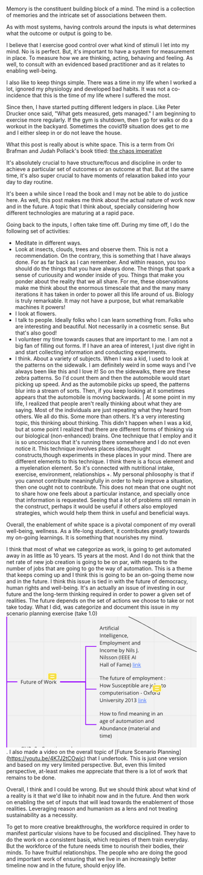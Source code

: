 Memory is the constituent building block of a mind. The mind is a collection of memories and the intricate set of associations between them. 

As with most systems, having controls around the inputs is what determines what the outcome or output is going to be. 

I believe that I exercise good control over what kind of stimuli I let into my mind. No is is perfect. But, it's important to have a system for measurement in place. To measure how we are thinking, acting, behaving and feeling. As well, to consult with an evidenced based practitioner and as it relates to enabling well-being. 

I also like to keep things simple. There was a time in my life when I worked a lot, ignored my physiology and developed bad habits. It was not a co-incidence that this is the time of my life where I suffered the most. 

Since then, I have started putting different ledgers in place. Like Peter Drucker once said, "What gets measured, gets managed." I am beginning to exercise more regularly. If the gym is shutdown, then I go for walks or do a workout in the backyard. Sometimes the covid19 situation does get to me and I either sleep in or do not leave the house. 

What this post is really about is white space. This is a term from Ori Brafman and Judah Pollack's book titled: [the chaos imperative](https://www.amazon.ca/dp/B00BH0VSIU/ref=dp-kindle-redirect?_encoding=UTF8&btkr=1)

It's absolutely crucial to have structure/focus and discipline in order to achieve a particular set of outcomes or an outcome at that. But at the same time, it's also super crucial to have moments of relaxation baked into your day to day routine. 

It's been a while since I read the book and I may not be able to do justice here. As well, this post makes me think about the actual nature of work now and in the future. A topic that I think about, specially considering how different technologies are maturing at a rapid pace. 

Going back to the inputs, I often take time off. During my time off, I do the following set of activities:
* Meditate in different ways.
* Look at insects, clouds, trees and observe them. This is not a recommendation. On the contrary, this is something that I have always done. For as far back as I can remember. And within reason, you too should do the things that you have always done. The things that spark a sense of curiousity and wonder inside of you. Things that make you ponder about the reality that we all share. For me, these observations make me think about the enormous timescale that and the many many iterations it has taken in order to power all this life around of us. Biology is truly remarkable. It may not have a purpose, but what remarkable machines it powers!
* I look at flowers. 
* I talk to people. Ideally folks who I can learn something from. Folks who are interesting and beautiful. Not necessarily in a cosmetic sense. But that's also good!
* I volunteer my time towards causes that are important to me. I am not a big fan of filling out forms. If I have an area of interest, I just dive right in and start collecting information and conducting experiments.
* I think. About a variety of subjects. When I was a kid, I used to look at the patterns on the sidewalk. I am definitely weird in some ways and I've always been like this and I love it! So on the sidewalks, there are these zebra patterns. So I'd count them and then the automobile would start picking up speed. And as the automobile picks up speed, the patterns blur into a stream of sorts. Then, if you keep looking at it sometimes appears that the automobile is moving backwards. | At some point in my life, I realized that people aren't really thinking about what they are saying. Most of the individuals are just repeating what they heard from others. We all do this. Some more than others. It's a very interesting topic, this thinking about thinking. This didn't happen when I was a kid, but at some point I realized that there are different forms of thinking via our biological (non-enhanced) brains. One technique that I employ and it is so unconscious that it's running there somewhere and I do not even notice it. This technique involves places ideas,thought constructs,though experiments in these places in your mind. There are different elements to this technique. I think there is a focus element and a myelenation element. So it's connected with nutritional intake, exercise, environment, relationships +.  My personal philosophy is that if you cannot contribute meaningfully in order to help improve a situation, then one ought not to contribute. This does not mean that one ought not to share how one feels about a particular instance, and specially once that information is requested. Seeing that a lot of problems still remain in the construct, perhaps it would be useful if others also employed strategies, which would help them think in useful and beneficial ways. 

Overall, the enablement of white space is a pivotal component of my overall well-being, wellness. As a life-long student, it contributes greatly towards my on-going learnings. It is something that nourishes my mind. 

I think that most of what we categorize as work, is going to get automated away in as little as 10 years. 15 years at the most. And I do not think that the net rate of new job creation is going to be on par, with regards to the number of jobs that are going to go the way of automation. This is a theme that keeps coming up and I think this is going to be an on-going theme now and in the future. I think this issue is tied in with the future of democracy, human rights and well-being. It's an actually an issue of investing in our future and the long-term thinking required in order to power a given set of realities. The future depends on the set of actions we choose to take or not take today. What I did, was categorize and document this issue in my scenario planning exercise (take 1.0)
<img src="/assets/images/Future of work - Miro.png">. I also made a video on the overall topic of [Future Scenario Planning] (https://youtu.be/4K7J2tCOwic) that I undertook. This is just one version and based on my very limited perspective. But, even this limited perspective, at-least makes me appreciate that there is a lot of work that remains to be done. 

Overall, I think and I could be wrong. But we should think about what kind of a reality is it that we'd like to inhabit now and in the future. And then work on enabling the set of inputs that will lead towards the enablement of those realities. Leveraging reason and humanism as a lens and not treating sustainability as a necessity. 

To get to more creative breakthroughs, the workforce required in order to manifest particular visions have to be focused and disciplined. They have to do the work on a consistent basis, which requires of them train everyday. But the workforce of the future needs time to nourish their bodies, their minds. To have fruitful relationships. The people who are doing the good and important work of ensuring that we live in an increasingly better timeline now and in the future, should enjoy life.
